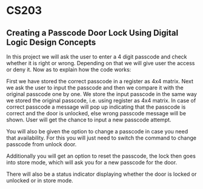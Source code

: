# CS203
## Creating a Passcode Door Lock Using Digital Logic Design Concepts
In this project we will ask the user to enter a 4 digit passcode and check whether it is right or wrong. Depending on that we will give user the access or deny it.
Now as to explain how the code works:

First we have stored the correct passcode in a register as 4x4 matrix.
Next we ask the user to input the passcode and then we compare it with the original passcode one by one. We store the input passcode in the same way we stored the original passcode, i.e. using register as 4x4 matrix.
In case of correct passcode a message will pop up indicating that the passcode is correct and the door is unlocked, else wrong passcode message will be shown. User will get the chance to input a new passcode attempt.

You will also be given the option to change a passcode in case you need that availability.
For this you will just need to switch the command to change passcode from unlock door.

Additionally you will get an option to reset the passcode, the lock then goes into store mode, which will ask you for a new passcode for the door.

There will also be a status indicator displaying whether the door is locked or unlocked or in store mode.
